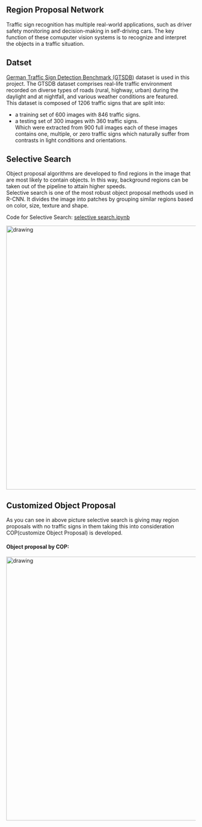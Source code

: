 ## Region Proposal Network
Traffic sign recognition has multiple real-world applications, 
such as driver safety monitoring and decision-making in 
self-driving cars. The key function of these comuputer 
vision systems is to recognize and interpret the objects in a 
traffic situation.

## Datset
[German Traffic Sign Detection Benchmark (GTSDB)](https://benchmark.ini.rub.de/gtsdb_news.html) dataset is used 
in this project.
The GTSDB dataset comprises real-life traffic environment recorded
on diverse types of roads (rural, highway, urban) during the
daylight and at nightfall, and various weather conditions are 
featured.\
This dataset is composed of 1206 traffic signs that are split into:
- a training set of 600 images with 846 traffic signs.
- a testing set of 300 images with 360 traffic signs.\
Which were extracted from 900 full images each of these images contains one, multiple, or zero traffic signs which naturally suffer 
from contrasts in light conditions and orientations.

## Selective Search
Object proposal algorithms are developed to find regions in the 
image that are most likely to contain objects. In this way,
background regions can be taken out of the pipeline to attain
higher speeds.\
Selective search is one of the most robust object proposal methods
used in R-CNN. It divides the image into patches by grouping
similar regions based on color, size, texture and shape.

Code for Selective Search: [selective search.ipynb](https://github.com/U-Abhishek/Region-Proposal-For-Traffic-Sign-Detection/blob/master/selective%20search.ipynb)

<img src="https://user-images.githubusercontent.com/86155658/151670115-009272fd-2aae-45b0-88bc-b41818b111a3.png" alt="drawing" style="width:700px;"/>


## Customized Object Proposal
As you can see in above picture selective search is giving may region proposals 
with no traffic signs in them taking this into consideration COP(customize Object
Proposal) is developed.
#### Object proposal by COP:
<img src="https://user-images.githubusercontent.com/86155658/151668255-58976f37-84b1-439c-8757-121270687a57.png" alt="drawing" style="width:700px;"/>
